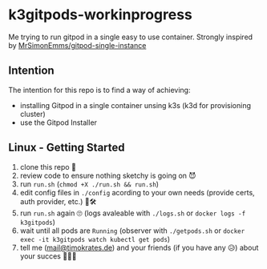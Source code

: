 # k3gitpods-workinprogress

Me trying to run gitpod in a single easy to use container. Strongly inspired by [MrSimonEmms/gitpod-single-instance](https://github.com/MrSimonEmms/gitpod-single-instance)

## Intention

The intention for this repo is to find a way of achieving:
- installing Gitpod in a single container unsing k3s (k3d for provisioning cluster)
- use the Gitpod Installer

## Linux - Getting Started

1. clone this repo 🌈
2. review code to ensure nothing sketchy is going on 😈
3. run `run.sh` (`chmod +X ./run.sh && run.sh`)
4. edit config files in `./config` acording to your own needs (provide certs, auth provider, etc.) 🔧🛠
5. run `run.sh` again 🙄 (logs avaleable with `./logs.sh` or `docker logs -f k3gitpods`)
6. wait until all pods are `Running` (observer with `./getpods.sh` or `docker exec -it k3gitpods watch kubectl get pods`)
7. tell me (mail@timokrates.de) and your friends (if you have any 😥) about your succes 🌟🚀🌟
